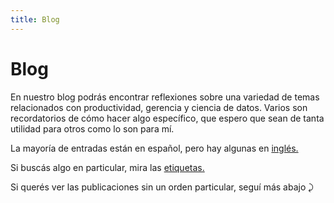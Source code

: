 ```yaml
---
title: Blog
---
```


# Blog

En nuestro blog podrás encontrar reflexiones sobre una variedad de temas relacionados con productividad, gerencia y ciencia de datos. Varios son recordatorios de cómo hacer algo específico, que espero que sean de tanta utilidad para otros como lo son para mí.

La mayoría de entradas están en español, pero hay algunas en [inglés.](/categories)

Si buscás algo en particular, mira las [etiquetas.](/tags)

Si querés ver las publicaciones sin un orden particular, seguí más abajo ⤸